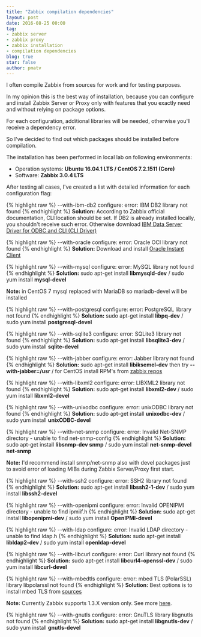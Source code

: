 ```yaml
---
title: "Zabbix compilation dependencies"
layout: post
date: 2016-08-25 00:00
tag:
- zabbix server
- zabbix proxy
- zabbix installation
- compilation dependencies
blog: true
star: false
author: pmatv
---
```


I often compile Zabbix from sources for work and for testing purposes. 

In my opinion this is the best way of installation, because you can configure and install Zabbix Server or Proxy only with features that you exactly need and without relying on package options.

For each configuration, additional libraries will be needed, otherwise you'll receive a dependency error. 

So I've decided to find out which packages should be installed before compilation.

The installation has been performed in local lab on following environments:

* Operation systems: **Ubuntu 16.04.1 LTS / CentOS 7.2.1511 (Core)**
* Software: **Zabbix 3.0.4 LTS** 

After testing all cases, I've created a list with detailed information for each configuration flag:

{% highlight raw %}
--with-ibm-db2
configure: error: IBM DB2 library not found
{% endhighlight %}
**Solution:** According to Zabbix official documentation, CLI location should be set. If DB2 is already installed locally, you shouldn't receive such error. Otherwise download [IBM Data Server Driver for ODBC and CLI (CLI Driver)](http://www-01.ibm.com/support/docview.wss?rs=4020&uid=swg21385217)
<div class="breaker"></div>

{% highlight raw %}
--with-oracle
configure: error: Oracle OCI library not found
{% endhighlight %}
**Solution:** Download and install [Oracle Instant Client](http://www.oracle.com/technetwork/database/features/instant-client)
<div class="breaker"></div>

{% highlight raw %}
--with-mysql
configure: error: MySQL library not found
{% endhighlight %}
**Solution:** sudo apt-get install **libmysqld-dev** / sudo yum install **mysql-devel**

**Note:** in CentOS 7 mysql replaced with MariaDB so mariadb-devel will be installed
<div class="breaker"></div>

{% highlight raw %}
--with-postgresql
configure: error: PostgreSQL library not found
{% endhighlight %}
**Solution:** sudo apt-get install **libpq-dev** / sudo yum install **postgresql-devel**
<div class="breaker"></div>

{% highlight raw %}
--with-sqlite3
configure: error: SQLite3 library not found
{% endhighlight %}
**Solution:** sudo apt-get install **libsqlite3-dev** / sudo yum install **sqlite-devel**
<div class="breaker"></div>

{% highlight raw %}
--with-jabber
configure: error: Jabber library not found
{% endhighlight %}
**Solution:** sudo apt-get install **libiksemel-dev** then try **--with-jabber=/usr** / for CentOS install RPM's from [zabbix repos](https://repo.zabbix.com/non-supported/rhel/7/x86_64/)
<div class="breaker"></div>

{% highlight raw %}
--with-libxml2
configure: error: LIBXML2 library not found
{% endhighlight %}
**Solution:** sudo apt-get install **libxml2-dev** / sudo yum install **libxml2-devel**
<div class="breaker"></div>

{% highlight raw %}
--with-unixodbc
configure: error: unixODBC library not found
{% endhighlight %}
**Solution:** sudo apt-get install **unixodbc-dev** / sudo yum install **unixODBC-devel**
<div class="breaker"></div>

{% highlight raw %}
--with-net-snmp
configure: error: Invalid Net-SNMP directory - unable to find net-snmp-config
{% endhighlight %}
**Solution:** sudo apt-get install **libsnmp-dev snmp** / sudo yum install **net-snmp-devel net-snmp**

**Note:** I'd recommend install snmp/net-snmp also with devel packages just to avoid error of loading MIBs during Zabbix Server/Proxy first start.
<div class="breaker"></div>

{% highlight raw %}
--with-ssh2
configure: error: SSH2 library not found
{% endhighlight %}
**Solution:** sudo apt-get install **libssh2-1-dev** / sudo yum install **libssh2-devel**
<div class="breaker"></div>

{% highlight raw %}
--with-openipmi
configure: error: Invalid OPENIPMI directory - unable to find ipmiif.h
{% endhighlight %}
**Solution:** sudo apt-get install **libopenipmi-dev** / sudo yum install **OpenIPMI-devel**
<div class="breaker"></div>

{% highlight raw %}
--with-ldap
configure: error: Invalid LDAP directory - unable to find ldap.h
{% endhighlight %}
**Solution:** sudo apt-get install **libldap2-dev** / sudo yum install **openldap-devel**
<div class="breaker"></div>

{% highlight raw %}
--with-libcurl
configure: error: Curl library not found
{% endhighlight %}
**Solution:** sudo apt-get install **libcurl4-openssl-dev** / sudo yum install **libcurl-devel**
<div class="breaker"></div>

{% highlight raw %}
--with-mbedtls
configure: error: mbed TLS (PolarSSL) library libpolarssl not found
{% endhighlight %}
**Solution:** Best options is to install mbed TLS from [sources](https://tls.mbed.org/download-archive)

**Note:** Currently Zabbix supports 1.3.X version only. See more [here](https://www.zabbix.com/documentation/3.0/manual/encryption#compiling_zabbix_with_encryption_support).
<div class="breaker"></div>

{% highlight raw %}
--with-gnutls
configure: error: GnuTLS library libgnutls not found
{% endhighlight %}
**Solution:** sudo apt-get install **libgnutls-dev** / sudo yum install **gnutls-devel**


